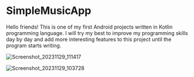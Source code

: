 # SimpleMusicApp
Hello friends! This is one of my first Android projects written in Kotlin programming language. I will try my best to improve my programming skills day by day and add more interesting features to this project until the program starts writing.

![Screenshot_20231129_111417](https://github.com/bardiau3fi/SimpleMusicApp/assets/102870256/dca75550-795c-430e-8716-1d3f844d089c)

![Screenshot_20231129_103728](https://github.com/bardiau3fi/SimpleMusicApp/assets/102870256/3dfe721a-b3a7-4bfe-9fa8-9b5dc665e22b)

